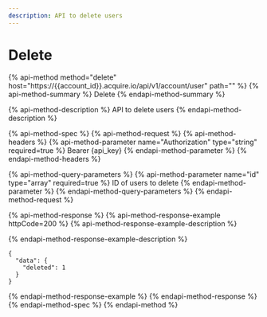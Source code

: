 ```yaml
---
description: API to delete users
---
```


# Delete

{% api-method method="delete" host="https://{{account\_id}}.acquire.io/api/v1/account/user" path="" %}
{% api-method-summary %}
Delete
{% endapi-method-summary %}

{% api-method-description %}
API to delete users
{% endapi-method-description %}

{% api-method-spec %}
{% api-method-request %}
{% api-method-headers %}
{% api-method-parameter name="Authorization" type="string" required=true %}
Bearer {api\_key}
{% endapi-method-parameter %}
{% endapi-method-headers %}

{% api-method-query-parameters %}
{% api-method-parameter name="id" type="array" required=true %}
ID of users to delete
{% endapi-method-parameter %}
{% endapi-method-query-parameters %}
{% endapi-method-request %}

{% api-method-response %}
{% api-method-response-example httpCode=200 %}
{% api-method-response-example-description %}

{% endapi-method-response-example-description %}

```
{
  "data": {
    "deleted": 1
  }
}
```
{% endapi-method-response-example %}
{% endapi-method-response %}
{% endapi-method-spec %}
{% endapi-method %}

